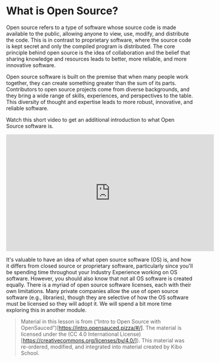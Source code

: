 # What is Open Source?

Open source refers to a type of software whose source code is made available to the public, allowing anyone to view, use, modify, and distribute the code. This is in contrast to proprietary software, where the source code is kept secret and only the compiled program is distributed. The core principle behind open source is the idea of collaboration and the belief that sharing knowledge and resources leads to better, more reliable, and more innovative software.

Open source software is built on the premise that when many people work together, they can create something greater than the sum of its parts. Contributors to open source projects come from diverse backgrounds, and they bring a wide range of skills, experiences, and perspectives to the table. This diversity of thought and expertise leads to more robust, innovative, and reliable software.

Watch this short video to get an additional introduction to what Open Source
software is.

<div class="embed"><iframe width="560" height="315" src="https://www.youtube.com/embed/PVD1LNDxOnc?si=v4RZS_b6ms9z8aM5" title="YouTube video player" frameborder="0" allow="accelerometer; autoplay; clipboard-write; encrypted-media; gyroscope; picture-in-picture; web-share" referrerpolicy="strict-origin-when-cross-origin" allowfullscreen></iframe></div>

It's valuable to have an idea of what open source software (OS) is, and how it differs 
from closed source or proprietary software, particularly since you'll be spending
time throughout your Industry Experience working on OS software. However, you
should also know that not all OS software is created equally.  There is a myriad 
of open source software licenses, each with their own limitations. Many private companies allow the use of open source software (e.g., libraries), though they are 
selective of how the OS software must be licensed so they will adopt it.  We will spend a bit more time exploring this in another module.

> Material in this lesson is from (“Intro to Open Source with OpenSauced”)[https://intro.opensauced.pizza/#/]. The material is licensed under the (CC 4.0 International License)[https://creativecommons.org/licenses/by/4.0/]). This material was re-ordered, modified, and integrated into material created by Kibo School.


